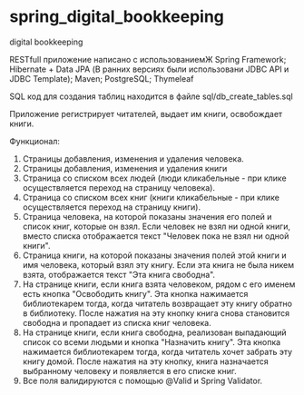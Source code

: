 # spring_digital_bookkeeping
digital bookkeeping

RESTfull приложение написано с использованиемЖ
  Spring Framework;
  Hibernate + Data JPA (В ранних версиях были использовани JDBC API и JDBC Template);
  Maven;
  PostgreSQL;
  Thymeleaf
  
 SQL код для создания таблиц находится в файле sql/db_create_tables.sql
 
 Приложение регистрирует читателей, выдает им книги, освобождает книги.
 
Функционал:
1) Страницы добавления, изменения и удаления человека.
2) Страницы добавления, изменения и удаления книги
3) Страница со списком всех людей (люди кликабельные - при клике осуществляется
переход на страницу человека).
4) Страница со списком всех книг (книги кликабельные - при клике осуществляется
переход на страницу книги).
5) Страница человека, на которой показаны значения его полей и список книг, которые он
взял. Если человек не взял ни одной книги, вместо списка отображается текст "Человек
пока не взял ни одной книги".
6) Страница книги, на которой показаны значения полей этой книги и имя человека,
который взял эту книгу. Если эта книга не была никем взята, отображается текст "Эта
книга свободна".
7) На странице книги, если книга взята человеком, рядом с его именем есть кнопка
"Освободить книгу". Эта кнопка нажимается библиотекарем тогда, когда читатель
возвращает эту книгу обратно в библиотеку. После нажатия на эту кнопку книга снова
становится свободна и пропадает из списка книг человека.
8) На странице книги, если книга свободна, реализован выпадающий список
со всеми людьми и кнопка "Назначить книгу". Эта кнопка нажимается библиотекарем
тогда, когда читатель хочет забрать эту книгу домой. После нажатия на эту кнопку, книга
назначается выбранному человеку и появляется в его списке книг.
9) Все поля валидируются с помощью @Valid и Spring Validator.
